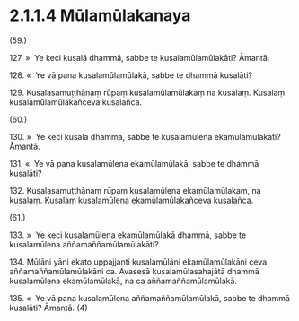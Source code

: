# 2.1.1.4 Mūlamūlakanaya

(59.)

127\. »  Ye keci kusalā dhammā, sabbe te kusalamūlamūlakāti? Āmantā.

128\. «  Ye vā pana kusalamūlamūlakā, sabbe te dhammā kusalāti?

129\. Kusalasamuṭṭhānaṃ rūpaṃ kusalamūlamūlakaṃ na kusalaṃ. Kusalaṃ kusalamūlamūlakañceva kusalañca.

(60.)

130\. »  Ye keci kusalā dhammā, sabbe te kusalamūlena ekamūlamūlakāti? Āmantā.

131\. «  Ye vā pana kusalamūlena ekamūlamūlakā, sabbe te dhammā kusalāti?

132\. Kusalasamuṭṭhānaṃ rūpaṃ kusalamūlena ekamūlamūlakaṃ, na kusalaṃ. Kusalaṃ kusalamūlena ekamūlamūlakañceva kusalañca.

(61.)

133\. »  Ye keci kusalamūlena ekamūlamūlakā dhammā, sabbe te kusalamūlena aññamaññamūlamūlakāti?

134\. Mūlāni yāni ekato uppajjanti kusalamūlāni ekamūlamūlakāni ceva aññamaññamūlamūlakāni ca. Avasesā kusalamūlasahajātā dhammā kusalamūlena ekamūlamūlakā, na ca aññamaññamūlamūlakā.

135\. «  Ye vā pana kusalamūlena aññamaññamūlamūlakā, sabbe te dhammā kusalāti? Āmantā. (4)
